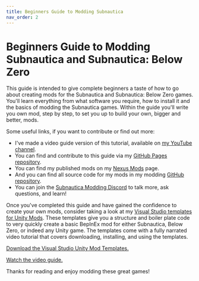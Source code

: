 ```yaml
---
title: Beginners Guide to Modding Subnautica
nav_order: 2
---
```


# Beginners Guide to Modding Subnautica and Subnautica: Below Zero

This guide is intended to give complete beginners a taste of how to go about creating mods for the Subnautica and Subnautica: Below Zero games. You'll learn everything from what software you require, how to install it and the basics of modding the Subnautica games. Within the guide you'll write you own mod, step by step, to set you up to build your own, bigger and better, mods.

Some useful links, if you want to contribute or find out more:

- I've made a video guide version of this tutorial, available on [my YouTube channel](https://youtu.be/hMBuNrSmH_Y).
- You can find and contribute to this guide via my [GitHub Pages repository](https://github.com/mroshaw/mroshaw.github.io).
- You can find my published mods on my [Nexus Mods](https://www.nexusmods.com/users/74894083?tab=user+files) page.
- And you can find all source code for my mods in my modding [GitHub repository](https://github.com/mroshaw/SubnauticaMods).
- You can join the [Subnautica Modding Discord](https://discord.gg/UpWuWwq) to talk more, ask questions, and learn!

Once you've completed this guide and have gained the confidence to create your own mods, consider taking a look at my [Visual Studio templates for Unity Mods](https://github.com/mroshaw/UnityModVSTemplate). These templates give you a structure and boiler plate code to very quickly create a basic BepInEx mod for either Subnautica, Below Zero, or indeed any Unity game. The templates come with a fully narrated video tutorial that covers downloading, installing, and using the templates.

[Download the Visual Studio Unity Mod Templates.](https://github.com/mroshaw/UnityModVSTemplate)

[Watch the video guide.](https://youtu.be/KopYonyplXs)

Thanks for reading and enjoy modding these great games!
